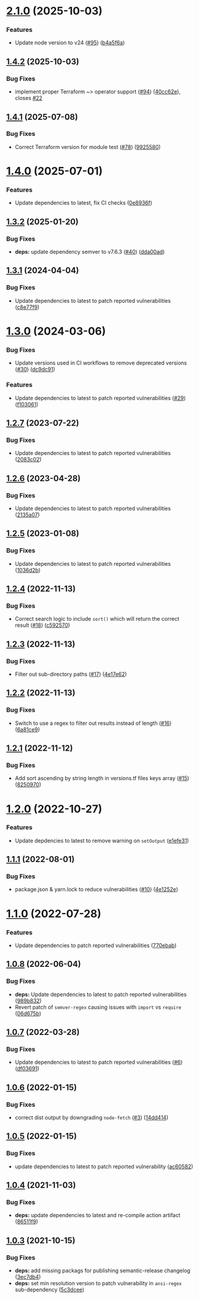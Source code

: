 # [2.1.0](https://github.com/clowdhaus/terraform-min-max/compare/v2.0.0...v2.1.0) (2025-10-03)


### Features

* Update node version to v24 ([#95](https://github.com/clowdhaus/terraform-min-max/issues/95)) ([b4a5f6a](https://github.com/clowdhaus/terraform-min-max/commit/b4a5f6a2781ff5777caae2ebab6dc2e079e3c69b))

## [1.4.2](https://github.com/clowdhaus/terraform-min-max/compare/v1.4.1...v1.4.2) (2025-10-03)


### Bug Fixes

* implement proper Terraform ~> operator support ([#94](https://github.com/clowdhaus/terraform-min-max/issues/94)) ([40cc62e](https://github.com/clowdhaus/terraform-min-max/commit/40cc62efd99f649380b47b565cfe40206b48f924)), closes [#22](https://github.com/clowdhaus/terraform-min-max/issues/22)

## [1.4.1](https://github.com/clowdhaus/terraform-min-max/compare/v1.4.0...v1.4.1) (2025-07-08)


### Bug Fixes

* Correct Terraform version for module test ([#78](https://github.com/clowdhaus/terraform-min-max/issues/78)) ([9925580](https://github.com/clowdhaus/terraform-min-max/commit/9925580e4719bf4d54f09eb3c60d4d772f48f15c))

# [1.4.0](https://github.com/clowdhaus/terraform-min-max/compare/v1.3.2...v1.4.0) (2025-07-01)


### Features

* Update dependencies to latest, fix CI checks ([0e8936f](https://github.com/clowdhaus/terraform-min-max/commit/0e8936f2b61066ac0aaa45230befe1395106e2c4))

## [1.3.2](https://github.com/clowdhaus/terraform-min-max/compare/v1.3.1...v1.3.2) (2025-01-20)


### Bug Fixes

* **deps:** update dependency semver to v7.6.3 ([#40](https://github.com/clowdhaus/terraform-min-max/issues/40)) ([dda00ad](https://github.com/clowdhaus/terraform-min-max/commit/dda00ad7bcf402332a5634da790931d30df698e1))

## [1.3.1](https://github.com/clowdhaus/terraform-min-max/compare/v1.3.0...v1.3.1) (2024-04-04)


### Bug Fixes

* Update dependencies to latest to patch reported vulnerabilities ([c8e77f9](https://github.com/clowdhaus/terraform-min-max/commit/c8e77f9397303d1c3f69493f07dfab111f194b99))

# [1.3.0](https://github.com/clowdhaus/terraform-min-max/compare/v1.2.7...v1.3.0) (2024-03-06)


### Bug Fixes

* Update versions used in CI workflows to remove deprecated versions ([#30](https://github.com/clowdhaus/terraform-min-max/issues/30)) ([dc9dc91](https://github.com/clowdhaus/terraform-min-max/commit/dc9dc9157fe3317c5c10a7edfd151db423a9c757))


### Features

* Update dependencies to latest to patch reported vulnerabilities ([#29](https://github.com/clowdhaus/terraform-min-max/issues/29)) ([f103061](https://github.com/clowdhaus/terraform-min-max/commit/f10306180c9c6160fbef1f6cb01225f6e519b7ea))

## [1.2.7](https://github.com/clowdhaus/terraform-min-max/compare/v1.2.6...v1.2.7) (2023-07-22)


### Bug Fixes

* Update dependencies to latest to patch reported vulnerabilities ([2083c02](https://github.com/clowdhaus/terraform-min-max/commit/2083c02f521c19e2bf7b31a060d9b08fedbcdcfd))

## [1.2.6](https://github.com/clowdhaus/terraform-min-max/compare/v1.2.5...v1.2.6) (2023-04-28)


### Bug Fixes

* Update dependencies to latest to patch reported vulnerabilities ([2135a07](https://github.com/clowdhaus/terraform-min-max/commit/2135a07cc54e4124a4ea504b222f58b925cc0d16))

## [1.2.5](https://github.com/clowdhaus/terraform-min-max/compare/v1.2.4...v1.2.5) (2023-01-08)


### Bug Fixes

* Update dependencies to latest to patch reported vulnerabilities ([1036d2b](https://github.com/clowdhaus/terraform-min-max/commit/1036d2b5ae252f6c5536519702dc76028ef1fa48))

## [1.2.4](https://github.com/clowdhaus/terraform-min-max/compare/v1.2.3...v1.2.4) (2022-11-13)


### Bug Fixes

* Correct search logic to include `sort()` which will return the correct result ([#18](https://github.com/clowdhaus/terraform-min-max/issues/18)) ([c592570](https://github.com/clowdhaus/terraform-min-max/commit/c592570b641f1c4050371eb10a36c8b3084f05e6))

## [1.2.3](https://github.com/clowdhaus/terraform-min-max/compare/v1.2.2...v1.2.3) (2022-11-13)


### Bug Fixes

* Filter out sub-directory paths ([#17](https://github.com/clowdhaus/terraform-min-max/issues/17)) ([4e17e62](https://github.com/clowdhaus/terraform-min-max/commit/4e17e62c0caec29df4a932ca9379306ae075de25))

## [1.2.2](https://github.com/clowdhaus/terraform-min-max/compare/v1.2.1...v1.2.2) (2022-11-13)


### Bug Fixes

* Switch to use a regex to filter out results instead of length ([#16](https://github.com/clowdhaus/terraform-min-max/issues/16)) ([6a81ce9](https://github.com/clowdhaus/terraform-min-max/commit/6a81ce9986c92312c78609995aa33c4c0e4ccd40))

## [1.2.1](https://github.com/clowdhaus/terraform-min-max/compare/v1.2.0...v1.2.1) (2022-11-12)


### Bug Fixes

* Add sort ascending by string length in versions.tf files keys array ([#15](https://github.com/clowdhaus/terraform-min-max/issues/15)) ([8250970](https://github.com/clowdhaus/terraform-min-max/commit/8250970624bba09f5d3e3b396c9cd0f521b8220b))

# [1.2.0](https://github.com/clowdhaus/terraform-min-max/compare/v1.1.1...v1.2.0) (2022-10-27)


### Features

* Update depdencies to latest to remove warning on `setOutput` ([e1efe31](https://github.com/clowdhaus/terraform-min-max/commit/e1efe311319da6635d8a8095b8ce936e6d335581))

## [1.1.1](https://github.com/clowdhaus/terraform-min-max/compare/v1.1.0...v1.1.1) (2022-08-01)


### Bug Fixes

* package.json & yarn.lock to reduce vulnerabilities ([#10](https://github.com/clowdhaus/terraform-min-max/issues/10)) ([4e1252e](https://github.com/clowdhaus/terraform-min-max/commit/4e1252eba3723803affb633ccd5df84170e4fa87))

# [1.1.0](https://github.com/clowdhaus/terraform-min-max/compare/v1.0.8...v1.1.0) (2022-07-28)


### Features

* Update dependencies to patch reported vulnerabilities ([770ebab](https://github.com/clowdhaus/terraform-min-max/commit/770ebab21c37899d98ddd31a1fbf3d4dc3ee0022))

## [1.0.8](https://github.com/clowdhaus/terraform-min-max/compare/v1.0.7...v1.0.8) (2022-06-04)


### Bug Fixes

* **deps:** Update dependencies to latest to patch reported vulnerabilities ([989b832](https://github.com/clowdhaus/terraform-min-max/commit/989b8328febeb0f4eaa214fd190e6d786628cde7))
* Revert patch of `semver-regex` causing issues with `import` vs `require` ([06d675b](https://github.com/clowdhaus/terraform-min-max/commit/06d675b45b1a0f5bf5d8c8a9720593bf7e1b5604))

## [1.0.7](https://github.com/clowdhaus/terraform-min-max/compare/v1.0.6...v1.0.7) (2022-03-28)


### Bug Fixes

* Update dependencies to latest to patch reported vulnerabilities ([#6](https://github.com/clowdhaus/terraform-min-max/issues/6)) ([df03691](https://github.com/clowdhaus/terraform-min-max/commit/df036915208a27a559dc769f7c6a1413c55c58dd))

## [1.0.6](https://github.com/clowdhaus/terraform-min-max/compare/v1.0.5...v1.0.6) (2022-01-15)


### Bug Fixes

* correct dist output by downgrading `node-fetch` ([#3](https://github.com/clowdhaus/terraform-min-max/issues/3)) ([14dd414](https://github.com/clowdhaus/terraform-min-max/commit/14dd41404de18a3cb8b898eb87ea56809fd7ce02))

## [1.0.5](https://github.com/clowdhaus/terraform-min-max/compare/v1.0.4...v1.0.5) (2022-01-15)


### Bug Fixes

* update dependencies to latest to patch reported vulnerability ([ac60582](https://github.com/clowdhaus/terraform-min-max/commit/ac605826692ed7fd8a73b94f0df1b440dcf9a144))

## [1.0.4](https://github.com/clowdhaus/terraform-min-max/compare/v1.0.3...v1.0.4) (2021-11-03)


### Bug Fixes

* **deps:** update dependencies to latest and re-compile action artifact ([86511f9](https://github.com/clowdhaus/terraform-min-max/commit/86511f9f178cc636ac2eb00ffdfe73f77090fa52))

## [1.0.3](https://github.com/clowdhaus/terraform-min-max/compare/v1.0.2...v1.0.3) (2021-10-15)


### Bug Fixes

* **deps:** add missing packags for publishing semantic-release changelog ([3ec7db4](https://github.com/clowdhaus/terraform-min-max/commit/3ec7db4b9648dd28b970f847768eeeee93373cf3))
* **deps:** set min resolution version to patch vulnerability in `ansi-regex` sub-dependency ([5c3dcee](https://github.com/clowdhaus/terraform-min-max/commit/5c3dcee3c43fe9da8c3cac99c3c13d73dd970ca6))
